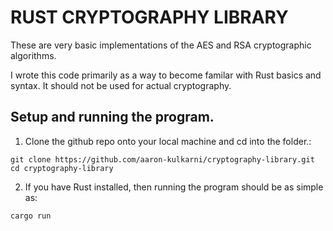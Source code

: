 # RUST CRYPTOGRAPHY LIBRARY

These are very basic implementations of the AES and RSA cryptographic algorithms.

I wrote this code primarily as a way to become familar with Rust basics and syntax. It should not be used for actual cryptography.


## Setup and running the program.

1. Clone the github repo onto your local machine and cd into the folder.:
```
git clone https://github.com/aaron-kulkarni/cryptography-library.git
cd cryptography-library
```
2. If you have Rust installed, then running the program should be as simple as:
```
cargo run
```
